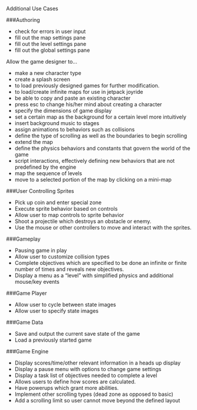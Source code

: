Additional Use Cases

###Authoring
* check for errors in user input
* fill out the map settings pane
* fill out the level settings pane
* fill out the global settings pane

Allow the game designer to...
* make a new character type
* create a splash screen
* to load previously designed games for further modification.
* to load/create infinite maps for use in jetpack joyride
* be able to copy and paste an existing character
* press esc to change his/her mind about creating a character
* specify the dimensions of game display
* set a certain map as the background for a certain level more intuitively
* insert background music to stages
* assign animations to behaviors such as collisions
* define the type of scrolling as well as the boundaries to begin scrolling
* extend the map
* define the physics behaviors and constants that govern the world of the game
* script interactions, effectively defining new behaviors that are not predefined by the engine
* map the sequence of levels
* move to a selected portion of the map by clicking on a mini-map

###User Controlling Sprites
* Pick up coin and enter special zone
* Execute sprite behavior based on controls
* Allow user to map controls to sprite behavior
* Shoot a projectile which destroys an obstacle or enemy.
* Use the mouse or other controllers to move and interact with the sprites.

###Gameplay
* Pausing game in play
* Allow user to customize collision types
* Complete objectives which are specified to be done an infinite or finite number of times and reveals new objectives.
* Display a menu as a “level” with simplified physics and additional mouse/key events

###Game Player
* Allow user to cycle between state images
* Allow user to specify state images

###Game Data
* Save and output the current save state of the game
* Load a previously started game

###Game Engine
* Display scores/time/other relevant information in a heads up display
* Display a pause menu with options to change game settings
* Display a task list of objectives needed to complete a level
* Allows users to define how scores are calculated.
* Have powerups which grant more abilities.
* Implement other scrolling types (dead zone as opposed to basic)
* Add a scrolling limit so user cannot move beyond the defined layout




